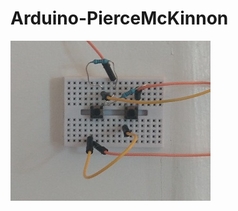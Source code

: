# Arduino-PierceMcKinnon

![](https://raw.githubusercontent.com/PierceMckinnon/Arduino-PierceMcKinnon/master/Door%20Lock/Images/Password.jpg)
![]()
![]()
![]()
![]()
![]()
![]()
